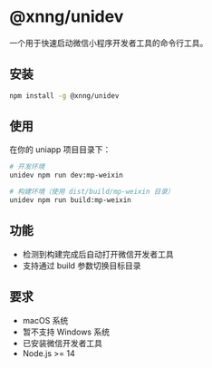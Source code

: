 # @xnng/unidev

一个用于快速启动微信小程序开发者工具的命令行工具。

## 安装

```bash
npm install -g @xnng/unidev
```

## 使用

在你的 uniapp 项目目录下：

```bash
# 开发环境
unidev npm run dev:mp-weixin

# 构建环境（使用 dist/build/mp-weixin 目录）
unidev npm run build:mp-weixin
```

## 功能

- 检测到构建完成后自动打开微信开发者工具
- 支持通过 build 参数切换目标目录

## 要求

- macOS 系统
- 暂不支持 Windows 系统
- 已安装微信开发者工具
- Node.js >= 14

